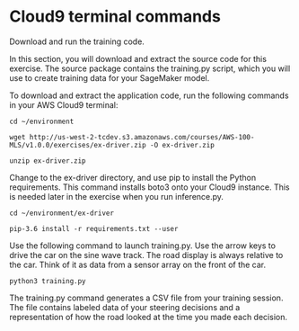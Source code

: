 # Cloud9 terminal commands

Download and run the training code.

In this section, you will download and extract the source code for this exercise. The source package contains the training.py script, which you will use to create training data for your SageMaker model.

To download and extract the application code, run the following commands in your AWS Cloud9 terminal:

    cd ~/environment
    
    wget http://us-west-2-tcdev.s3.amazonaws.com/courses/AWS-100-MLS/v1.0.0/exercises/ex-driver.zip -O ex-driver.zip
    
    unzip ex-driver.zip

Change to the ex-driver directory, and use pip to install the Python requirements. This command installs boto3 onto your Cloud9 instance. This is needed later in the exercise when you run inference.py.


    cd ~/environment/ex-driver
    
    pip-3.6 install -r requirements.txt --user

Use the following command to launch training.py. Use the arrow keys to drive the car on the sine wave track. The road display is always relative to the car. Think of it as data from a sensor array on the front of the car.

    python3 training.py

The training.py command generates a CSV file from your training session. The file contains labeled data of your steering decisions and a representation of how the road looked at the time you made each decision.
